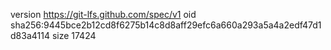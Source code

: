 version https://git-lfs.github.com/spec/v1
oid sha256:9445bce2b12cd8f6275b14c8d8aff29efc6a660a293a5a4a2edf47d1d83a4114
size 17424
